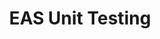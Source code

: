 ---
categories:
- bkk19
description: '> There is a lack of unit tests available for the scheduler, energy
  aware scheduling, and CPU frequency management. In this session a recent effort
  to expand the available tests will be described and discussed.'
future_image:
  featured: 'true'
  path: /assets/images/featured-images/bkk19/BKK19-114.png
session_attendee_num: '6'
session_id: BKK19-114
session_room: Session Room 1 (Lotus 1-2)
session_slot:
  end_time: '2019-04-01 15:55:00'
  start_time: '2019-04-01 15:30:00'
session_speakers:
- speaker_bio: Steve Muckle works on Android kernel compliance testing and energy
    aware scheduling at Google. He formerly worked on energy aware scheduling at Linaro
    and Qualcomm.
  speaker_company: ''
  speaker_image: /assets/images/speakers/bkk19/SteveMuckle.jpg
  speaker_location: ''
  speaker_name: Steve Muckle
  speaker_position: Software Engineer, Google
  speaker_username: smuckle2
session_track: Power Management
tag: session
tags:
- Android
- Linux Kernel
- Validation and CI
- Power Management
title: EAS Unit Testing
---